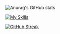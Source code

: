 
![Anurag's GitHub stats](https://github-readme-stats.vercel.app/api?username=EneaAvdullai&count_private=true)

[![My Skills](https://skillicons.dev/icons?i=aws,azure,react,html,js,php,mysql,python,django,flutter,c,docker&perline=15)](https://skillicons.dev)

[![GitHub Streak](https://streak-stats.demolab.com/?user=EneaAvdullai&theme=dark&count_private=true)](https://git.io/streak-stats)

